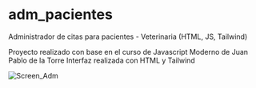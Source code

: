 # adm_pacientes
Administrador de citas para pacientes -  Veterinaria (HTML, JS, Tailwind)

Proyecto realizado con base en el curso de Javascript Moderno de Juan Pablo de la Torre
Interfaz realizada con HTML y Tailwind

![Screen_Adm](https://github.com/miguelruizF/adm_pacientes/assets/73854124/d74a272c-49c7-41b5-ae70-37a067b4a729)
